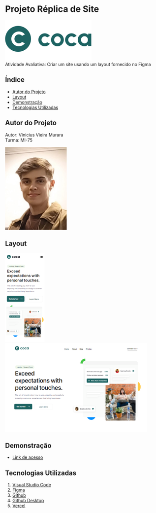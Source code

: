 # Projeto Réplica de Site
![Logo](./img/Logo-2.svg)<br>
Atividade Avaliativa: Criar um site usando um layout fornecido no Figma

## Índice
- <a href="#autor-do-projeto">Autor do Projeto</a>
- <a href="#layout">Layout</a>
- <a href="#demonstração">Demonstração</a>
- <a href="#tecnologias-utilizadas">Tecnologias Utilizadas</a>

## Autor do Projeto
Autor: Vinicius Vieira Murara<br>
Turma: MI-75

<img style="width: 200px" src="./img/autor.jpeg">

## Layout

<img style="width: 128px" src="./img/TelaMobile2.png"> <img style="width: 461px" src="./img/TelaDesktop.png">


## Demonstração
- [Link de acesso](https://site-coca.vercel.app/)

## Tecnologias Utilizadas
1. [Visual Studio Code](https://code.visualstudio.com/)
2. [Figma](https://www.figma.com/pt-br/)
3. [Github](https://github.com/)
4. [Github Desktop](https://github.com/apps/desktop)
5. [Vercel](https://vercel.com/)